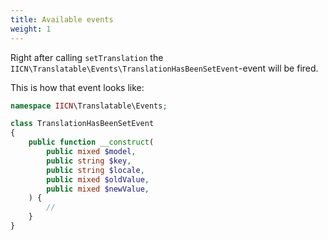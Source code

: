 ```yaml
---
title: Available events
weight: 1
---
```


Right after calling `setTranslation` the `IICN\Translatable\Events\TranslationHasBeenSetEvent`-event will be fired.

This is how that event looks like:

```php
namespace IICN\Translatable\Events;

class TranslationHasBeenSetEvent
{
    public function __construct(
        public mixed $model,
        public string $key,
        public string $locale,
        public mixed $oldValue,
        public mixed $newValue,
    ) {
        //
    }
}
```
